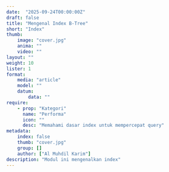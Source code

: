 ```yaml
---
date:  "2025-09-24T00:00:00Z"
draft: false
title: "Mengenal Index B-Tree"
short: "Index"
thumb:
    image: "cover.jpg"
    anima: ""
    video: ""
layout: ""
weight: 10
lister: 1
format:
    media: "article"
    model: ""
    datum:
        data: ""
require:
    - prop: "Kategori"
      name: "Performa"
      icon: ""
      desc: "Memahami dasar index untuk mempercepat query"
metadata:
    index: false
    thumb: "cover.jpg"
    group: []
    author: ["Al Muhdil Karim"]
description: "Modul ini mengenalkan index"
---
```

